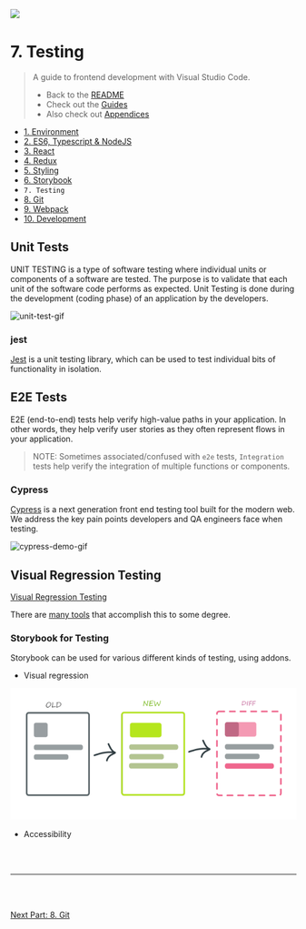 <img
style="height: 256px"
height="256"
src="https://www.pngkit.com/png/full/302-3020295_icon-easy-to-manage-icon.png"
/>

# 7. Testing

> A guide to frontend development with Visual Studio Code.
>
> - Back to the [README](../../README.md)
> - Check out the [Guides](./guides/CryptoCharts.md)
> - Also check out [Appendices](./appendix/CodingStandards.md)

- [1. Environment](./1-Environment.md)
- [2. ES6, Typescript & NodeJS](./2-Javascript.md)
- [3. React](./3-React.md)
- [4. Redux](./4-Redux.md)
- [5. Styling](./5-Styling.md)
- [6. Storybook](./6-Storybook.md)
- `7. Testing`
- [8. Git](./8-Git.md)
- [9. Webpack](./9-Webpack.md)
- [10. Development](./10-Development.md)

## Unit Tests

UNIT TESTING is a type of software testing where individual units or components of a software are tested. The purpose is to validate that each unit of the software code performs as expected. Unit Testing is done during the development (coding phase) of an application by the developers.

![unit-test-gif](https://i2.wp.com/storage.googleapis.com/blog-images-backup/0*VrZeHrqiF-DiIQTa.gif?ssl=1)

### jest

[Jest](https://jestjs.io/) is a unit testing library, which can be used to test individual bits of functionality in isolation.

## E2E Tests

E2E (end-to-end) tests help verify high-value paths in your application. In other words, they help verify user stories as they often represent flows in your application.

> NOTE:
> Sometimes associated/confused with `e2e` tests, `Integration` tests help verify the integration of multiple functions or components.

### Cypress

[Cypress](https://www.cypress.io/) is a next generation front end testing tool built for the modern web. We address the key pain points developers and QA engineers face when testing.

![cypress-demo-gif](https://glebbahmutov.com/blog/images/powerful-cy-task/retry-ui.gif)

## Visual Regression Testing

[Visual Regression Testing](https://medium.com/loftbr/visual-regression-testing-eb74050f3366)

There are [many tools](https://github.com/mojoaxel/awesome-regression-testing) that accomplish this to some degree.
### Storybook for Testing
Storybook can be used for various different kinds of testing, using addons.

- Visual regression

![visual-regression](../assets/chapters/visual-regression-testing.png)

- Accessibility

<br />
<br />
<hr />
<br />
<br />

[Next Part: 8. Git](./8-Git.md)

<br />
<br />